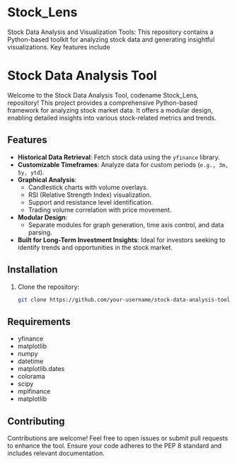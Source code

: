 # Stock_Lens
Stock Data Analysis and Visualization Tools: This repository contains a Python-based toolkit for analyzing stock data and generating insightful visualizations. Key features include

# Stock Data Analysis Tool

Welcome to the Stock Data Analysis Tool, codename Stock_Lens, repository! This project provides a comprehensive Python-based framework for analyzing stock market data. It offers a modular design, enabling detailed insights into various stock-related metrics and trends.

## Features

- **Historical Data Retrieval**: Fetch stock data using the `yfinance` library.
- **Customizable Timeframes**: Analyze data for custom periods (`e.g., 3m, 5y, ytd`).
- **Graphical Analysis**:
  - Candlestick charts with volume overlays.
  - RSI (Relative Strength Index) visualization.
  - Support and resistance level identification.
  - Trading volume correlation with price movement.
- **Modular Design**:
  - Separate modules for graph generation, time axis control, and data parsing.
- **Built for Long-Term Investment Insights**: Ideal for investors seeking to identify trends and opportunities in the stock market.

## Installation

1. Clone the repository:
   ```bash
   git clone https://github.com/your-username/stock-data-analysis-tool.git

## Requirements
- yfinance
- matplotlib
- numpy
- datetime
- matplotlib.dates
- colorama
- scipy
- mplfinance
- matplotlib
 
## Contributing
Contributions are welcome! Feel free to open issues or submit pull requests to enhance the tool. Ensure your code adheres to the PEP 8 standard and includes relevant documentation.
